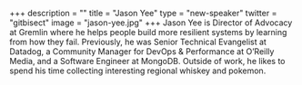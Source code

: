 +++
description = ""
title = "Jason Yee"
type = "new-speaker"
twitter = "gitbisect"
image = "jason-yee.jpg"
+++
Jason Yee is Director of Advocacy at Gremlin where he helps people build more resilient systems by learning from how they fail. Previously, he was Senior Technical Evangelist at Datadog, a Community Manager for DevOps & Performance at O’Reilly Media, and a Software Engineer at MongoDB. Outside of work, he likes to spend his time collecting interesting regional whiskey and pokemon.